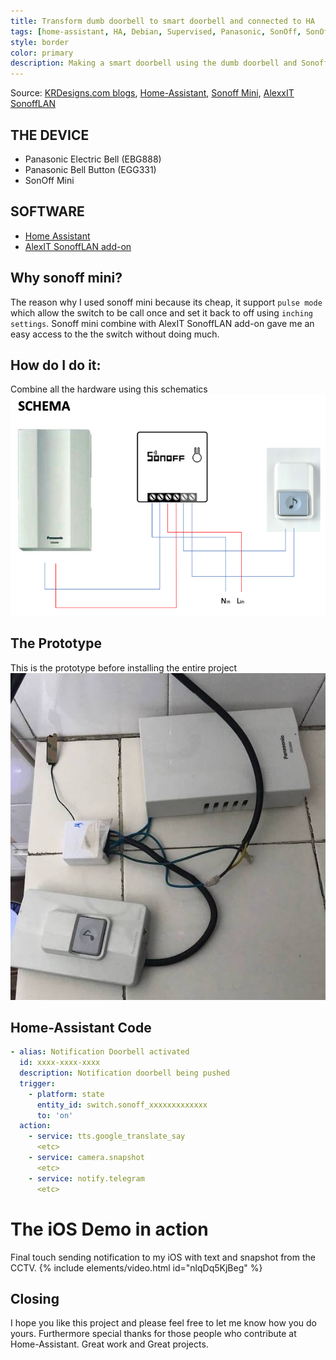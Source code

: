 ```yaml
---
title: Transform dumb doorbell to smart doorbell and connected to HA
tags: [home-assistant, HA, Debian, Supervised, Panasonic, SonOff, SonOff Mini]
style: border
color: primary
description: Making a smart doorbell using the dumb doorbell and Sonoff Mini then integrated to Home-Assistant.
---
```

Source: [KRDesigns.com blogs](https://www.krdesigns.com), [Home-Assistant](https://home-assistant.io), [Sonoff Mini](https://sonoff.tech/product/wifi-diy-smart-switches/sonoff-minir2), [AlexxIT SonoffLAN](https://github.com/AlexxIT/SonoffLAN)

## THE DEVICE
- Panasonic Electric Bell (EBG888)
- Panasonic Bell Button (EGG331)
- SonOff Mini

## SOFTWARE
- [Home Assistant](https://www.home-assistant.io)
- [AlexIT SonoffLAN add-on](https://github.com/AlexxIT/SonoffLAN)

## Why sonoff mini?
The reason why I used sonoff mini because its cheap, it support `pulse mode` which allow the switch to be call once and set it back to off using `inching settings`. Sonoff mini combine with AlexIT SonoffLAN add-on gave me an easy access to the the switch without doing much.

## How do I do it:
Combine all the hardware using this schematics   
![pic 1](https://raw.githubusercontent.com/krdesigns-com/krdesigns-com.github.io/master/img/pic1.png "my schema")

## The Prototype
This is the prototype before installing the entire project
![pic 2](https://raw.githubusercontent.com/krdesigns-com/krdesigns-com.github.io/master/img/doorbell.jpg "the prototype")

## Home-Assistant Code
```yaml
- alias: Notification Doorbell activated
  id: xxxx-xxxx-xxxx
  description: Notification doorbell being pushed
  trigger:
    - platform: state
      entity_id: switch.sonoff_xxxxxxxxxxxxx
      to: 'on'
  action:
    - service: tts.google_translate_say
      <etc>
    - service: camera.snapshot
      <etc>
    - service: notify.telegram
      <etc>
```

# The iOS Demo in action
Final touch sending notification to my iOS with text and snapshot from the CCTV.
{% include elements/video.html id="nlqDq5KjBeg" %}

## Closing
I hope you like this project and please feel free to let me know how you do yours. Furthermore special thanks for those people who contribute at Home-Assistant. Great work and Great projects. 
